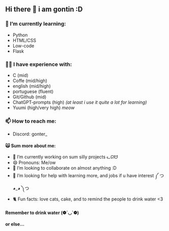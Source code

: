 ## Hi there 👋 i am gontin :D


### 🌱 I’m currently learning:
- Python
- HTML/CSS
- Low-code
- Flask

### 🐱‍👤 I have experience with:
- C (mid)
- Coffe (mid/high)
- english (mid/high)
- portuguese (fluent)
- Git/Github (mid)
- ChatGPT-prompts (high) _(at least i use it quite a lot for learning)_
- Yuumi (high/very high) _meow_

### 📫 How to reach me:
- Discord: gonter_

#### 🙀 Sum more about me:
- 🔭 I’m currently working on sum silly projects ᓚᘏᗢ
- 😄 Pronouns: Me/ow
- 👯 I’m looking to collaborate on almost anything :D
- 🤔 I’m looking for help with learning more, and jobs if u have interest ༼ つ ◕_◕ ༽つ   
- 🐈 Fun facts: love cats, cake, and to remind the people to drink water <3

#### Remember to drink water (❁´◡`❁)
**or else...**
